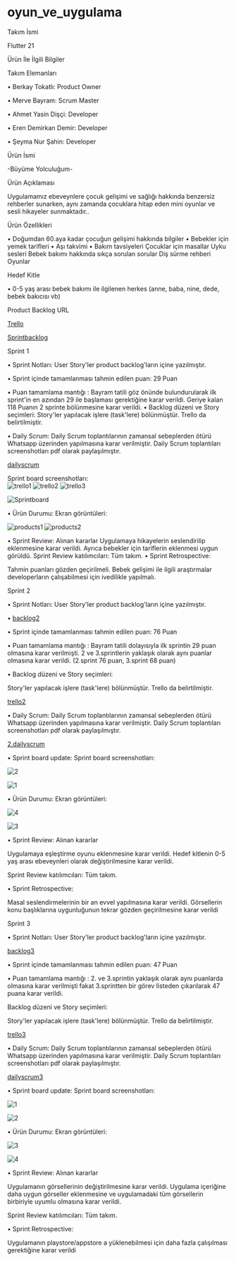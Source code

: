 # oyun_ve_uygulama
Takım İsmi 

Flutter 21 

Ürün İle İlgili Bilgiler 

Takım Elemanları 

• Berkay Tokatlı: Product Owner 

• Merve Bayram: Scrum Master 

• Ahmet Yasin Dişçi: Developer 

• Eren Demirkan Demir: Developer 

• Şeyma Nur Şahin: Developer





Ürün İsmi 

-Büyüme Yolculuğum-

Ürün Açıklaması 

Uygulamamız ebeveynlere çocuk gelişimi ve sağlığı hakkında benzersiz rehberler sunarken, aynı zamanda çocuklara hitap eden mini oyunlar ve sesli hikayeler sunmaktadır.. 

Ürün Özellikleri 

• Doğumdan 60.aya kadar çocuğun gelişimi hakkında bilgiler 
• Bebekler için yemek tarifleri 
• Aşı takvimi 
• Bakım tavsiyeleri
  Çocuklar için masallar
  Uyku sesleri
  Bebek bakımı hakkında sıkça sorulan sorular 
  Diş sürme rehberi
  Oyunlar


Hedef Kitle 

• 0-5 yaş arası bebek bakımı ile ilgilenen herkes (anne, baba, nine, dede, bebek bakıcısı vb)






Product Backlog URL 

[Trello](https://trello.com/b/sppVXnfG/flutter21)

[Sprintbacklog](https://onedrive.live.com/view.aspx?resid=D37C1852EF684D5A!124&ithint=file%2cxlsx&authkey=!AG4Npzjnuz7qJLA)


Sprint 1 

• Sprint Notları: User Story'ler product backlog'ların içine yazılmıştır. 

• Sprint içinde tamamlanması tahmin edilen puan: 29 Puan 

• Puan tamamlama mantığı : Bayram tatili göz önünde bulundurularak ilk  sprint'in en azından 29 ile başlaması gerektiğine karar verildi.  Geriye kalan 118 Puanın 2 sprinte bölünmesine karar verildi.
• Backlog düzeni ve Story seçimleri: 
Story'ler yapılacak işlere (task'lere) bölünmüştür. Trello da belirtilmiştir. 

• Daily Scrum: Daily Scrum toplantılarının zamansal sebeplerden ötürü Whatsapp üzerinden yapılmasına karar verilmiştir. Daily Scrum toplantıları screenshotları pdf olarak paylaşılmıştır. 

[dailyscrum](https://onedrive.live.com/?authkey=%21AI24ZGsgGOePxLc&cid=D37C1852EF684D5A&id=D37C1852EF684D5A%21120&parId=root&o=OneUp)

Sprint board screenshotları:  
![trello1](https://user-images.githubusercontent.com/75538595/167277599-0b4ecafb-9c7f-46df-922f-086305ba8572.png)
![trello2](https://user-images.githubusercontent.com/75538595/167277600-827228ab-446d-4cc8-871d-dc0b16b3ceee.png)
![trello3](https://user-images.githubusercontent.com/75538595/167277602-b8050602-ca18-4730-a243-5d7863b527c6.png)


![Sprintboard](https://user-images.githubusercontent.com/75538595/167277579-a32ec3a4-61fa-4392-bbb4-7c2a5b8355ac.png)





















• Ürün Durumu: Ekran görüntüleri: 





![products1](https://user-images.githubusercontent.com/75538595/167277585-47509088-ca76-4db8-aa38-6f4bcd8075f6.png)
![products2](https://user-images.githubusercontent.com/75538595/167277586-b05577e3-6fda-45a6-be0e-0f94e5dbe419.png)












• Sprint Review: Alınan kararlar 
Uygulamaya hikayelerin seslendirilip eklenmesine karar verildi. Ayrıca bebekler için tariflerin eklenmesi uygun görüldü. 
Sprint Review katılımcıları: Tüm takım.
• Sprint Retrospective:

Tahmin puanları gözden geçirilmeli. Bebek gelişimi ile ilgili araştırmalar developerların çalışabilmesi için ivedilikle yapılmalı.



  Sprint 2
  
• Sprint Notları: User Story'ler product backlog'ların içine yazılmıştır. 

• [backlog2](https://onedrive.live.com/redir?resid=F8B0832CD34C70F7!128&authkey=!AEFHDLDZOBFESGc&ithint=file%2cxlsx)

• Sprint içinde tamamlanması tahmin edilen puan: 76 Puan 

• Puan tamamlama mantığı : Bayram tatili dolayısıyla ilk sprintin 29 puan olmasına karar verilmişti. 2 ve 3.sprintlerin yaklaşık olarak aynı puanlar olmasına karar verildi. (2.sprint 76 puan, 3.sprint 68 puan)

• Backlog düzeni ve Story seçimleri: 

Story'ler yapılacak işlere (task'lere) bölünmüştür. Trello da belirtilmiştir. 

[trello2](https://trello.com/b/sppVXnfG/flutter21)

• Daily Scrum: Daily Scrum toplantılarının zamansal sebeplerden ötürü Whatsapp üzerinden yapılmasına karar verilmiştir. Daily Scrum toplantıları screenshotları pdf olarak paylaşılmıştır.

[2.dailyscrum](https://onedrive.live.com/?authkey=%21AIo93gh%2DmTvsqUM&cid=D37C1852EF684D5A&id=D37C1852EF684D5A%21147&parId=root&o=OneUp) 

• Sprint board update: Sprint board screenshotları: 

![2](https://user-images.githubusercontent.com/75538595/169694591-d8e34885-4424-4358-aa6a-a30f679b8068.png)

![1](https://user-images.githubusercontent.com/75538595/169694592-23d18062-e2b5-48ce-8163-c1a5ec7eb65b.png)


• Ürün Durumu: Ekran görüntüleri: 


![4](https://user-images.githubusercontent.com/75538595/169694636-75424cd4-69ac-4aa0-816f-4afd92fc8de1.png)


![3](https://user-images.githubusercontent.com/75538595/169694637-5ab0e56d-4b34-49d6-a0e6-773cdfd6538f.png)



• Sprint Review: Alınan kararlar


Uygulamaya eşleştirme oyunu eklenmesine karar verildi. Hedef kitlenin 0-5 yaş arası ebeveynleri olarak değiştirilmesine karar verildi.


Sprint Review katılımcıları: Tüm takım. 

• Sprint Retrospective:


Masal seslendirmelerinin bir an evvel yapılmasına karar verildi. Görsellerin konu başlıklarına uygunluğunun tekrar gözden geçirilmesine karar verildi



Sprint 3


• Sprint Notları: User Story'ler product backlog'ların içine yazılmıştır. 

[backlog3](https://onedrive.live.com/view.aspx?resid=F8B0832CD34C70F7!135&ithint=file%2cxlsx&authkey=!AKiQSBP6JRRV_dM)


• Sprint içinde tamamlanması tahmin edilen puan: 47 Puan 

• Puan tamamlama mantığı : 2. ve 3.sprintin yaklaşık olarak aynı puanlarda olmasına karar verilmişti fakat 3.sprintten bir görev listeden çıkarılarak 47 puana karar verildi.

 Backlog düzeni ve Story seçimleri: 
 
Story'ler yapılacak işlere (task'lere) bölünmüştür. Trello da belirtilmiştir. 

[trello3](https://trello.com/b/sppVXnfG/flutter21)


• Daily Scrum: Daily Scrum toplantılarının zamansal sebeplerden ötürü Whatsapp üzerinden yapılmasına karar verilmiştir. Daily Scrum toplantıları screenshotları pdf  olarak paylaşılmıştır.

[dailyscrum3](https://onedrive.live.com/?cid=d37c1852ef684d5a&id=D37C1852EF684D5A%21183&ithint=file%2Cpdf&authkey=%21AKp%2DFsYxxaSC624)


• Sprint board update: Sprint board screenshotları:

![1](https://user-images.githubusercontent.com/75538595/172044332-fda95baf-168a-42cf-a858-a32ecda670b8.png)

![2](https://user-images.githubusercontent.com/75538595/172044357-146b7f31-5f5d-46a2-87aa-4e3ffc4170b7.png)


• Ürün Durumu: Ekran görüntüleri: 

![3](https://user-images.githubusercontent.com/75538595/172044400-63caea69-827d-4e8d-9574-1c2ec3673e88.png)

![4](https://user-images.githubusercontent.com/75538595/172044403-056e93d1-eca4-4580-a3e3-eccb7feaeb18.png)



• Sprint Review: Alınan kararlar

Uygulamanın görsellerinin değiştirilmesine karar verildi. Uygulama içeriğine daha uygun görseller eklenmesine ve uygulamadaki tüm görsellerin birbiriyle uyumlu olmasına karar verildi.

Sprint Review katılımcıları: Tüm takım. 

• Sprint Retrospective:

Uygulamanın playstore/appstore a yüklenebilmesi için daha fazla çalışılması gerektiğine karar verildi
